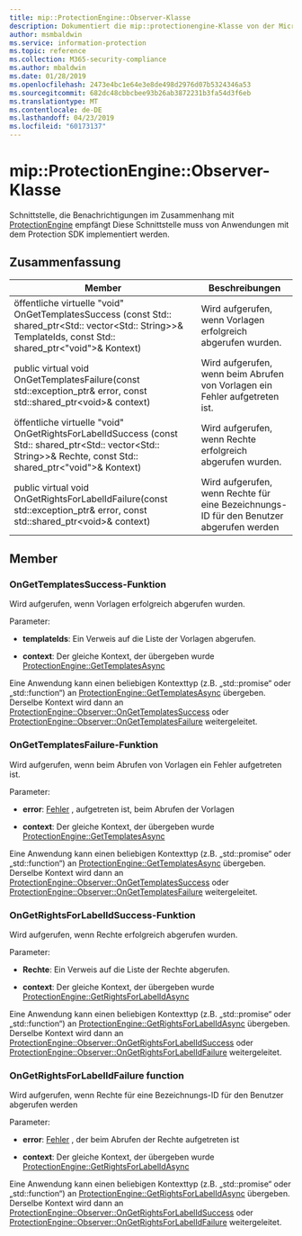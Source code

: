 ```yaml
---
title: mip::ProtectionEngine::Observer-Klasse
description: Dokumentiert die mip::protectionengine-Klasse von der Microsoft Information Protection (MIP) SDK.
author: msmbaldwin
ms.service: information-protection
ms.topic: reference
ms.collection: M365-security-compliance
ms.author: mbaldwin
ms.date: 01/28/2019
ms.openlocfilehash: 2473e4bc1e64e3e8de498d2976d07b5324346a53
ms.sourcegitcommit: 682dc48cbbcbee93b26ab3872231b3fa54d3f6eb
ms.translationtype: MT
ms.contentlocale: de-DE
ms.lasthandoff: 04/23/2019
ms.locfileid: "60173137"
---
```

# <a name="class-mipprotectionengineobserver"></a>mip::ProtectionEngine::Observer-Klasse 
Schnittstelle, die Benachrichtigungen im Zusammenhang mit [ProtectionEngine](class_mip_protectionengine.md) empfängt
Diese Schnittstelle muss von Anwendungen mit dem Protection SDK implementiert werden.
  
## <a name="summary"></a>Zusammenfassung
 Member                        | Beschreibungen                                
--------------------------------|---------------------------------------------
öffentliche virtuelle "void" OnGetTemplatesSuccess (const Std:: shared_ptr\<Std:: vector\<Std:: String\>\>& TemplateIds, const Std:: shared_ptr\<"void"\>& Kontext)  |  Wird aufgerufen, wenn Vorlagen erfolgreich abgerufen wurden.
public virtual void OnGetTemplatesFailure(const std::exception_ptr& error, const std::shared_ptr\<void\>& context)  |  Wird aufgerufen, wenn beim Abrufen von Vorlagen ein Fehler aufgetreten ist.
öffentliche virtuelle "void" OnGetRightsForLabelIdSuccess (const Std:: shared_ptr\<Std:: vector\<Std:: String\>\>& Rechte, const Std:: shared_ptr\<"void"\>& Kontext)  |  Wird aufgerufen, wenn Rechte erfolgreich abgerufen wurden.
public virtual void OnGetRightsForLabelIdFailure(const std::exception_ptr& error, const std::shared_ptr\<void\>& context)  |  Wird aufgerufen, wenn Rechte für eine Bezeichnungs-ID für den Benutzer abgerufen werden
  
## <a name="members"></a>Member
  
### <a name="ongettemplatessuccess-function"></a>OnGetTemplatesSuccess-Funktion
Wird aufgerufen, wenn Vorlagen erfolgreich abgerufen wurden.

Parameter:  
* **templateIds**: Ein Verweis auf die Liste der Vorlagen abgerufen. 


* **context**: Der gleiche Kontext, der übergeben wurde [ProtectionEngine::GetTemplatesAsync](class_mip_protectionengine.md#gettemplatesasync-function)


Eine Anwendung kann einen beliebigen Kontexttyp (z.B. „std::promise“ oder „std::function“) an [ProtectionEngine::GetTemplatesAsync](class_mip_protectionengine.md#gettemplatesasync-function) übergeben. Derselbe Kontext wird dann an [ProtectionEngine::Observer::OnGetTemplatesSuccess](class_mip_protectionengine_observer.md#ongettemplatessuccess-function) oder [ProtectionEngine::Observer::OnGetTemplatesFailure](class_mip_protectionengine_observer.md#ongettemplatesfailure-function) weitergeleitet.
  
### <a name="ongettemplatesfailure-function"></a>OnGetTemplatesFailure-Funktion
Wird aufgerufen, wenn beim Abrufen von Vorlagen ein Fehler aufgetreten ist.

Parameter:  
* **error**: [Fehler](class_mip_error.md) , aufgetreten ist, beim Abrufen der Vorlagen 


* **context**: Der gleiche Kontext, der übergeben wurde [ProtectionEngine::GetTemplatesAsync](class_mip_protectionengine.md#gettemplatesasync-function)


Eine Anwendung kann einen beliebigen Kontexttyp (z.B. „std::promise“ oder „std::function“) an [ProtectionEngine::GetTemplatesAsync](class_mip_protectionengine.md#gettemplatesasync-function) übergeben. Derselbe Kontext wird dann an [ProtectionEngine::Observer::OnGetTemplatesSuccess](class_mip_protectionengine_observer.md#ongettemplatessuccess-function) oder [ProtectionEngine::Observer::OnGetTemplatesFailure](class_mip_protectionengine_observer.md#ongettemplatesfailure-function) weitergeleitet.
  
### <a name="ongetrightsforlabelidsuccess-function"></a>OnGetRightsForLabelIdSuccess-Funktion
Wird aufgerufen, wenn Rechte erfolgreich abgerufen wurden.

Parameter:  
* **Rechte**: Ein Verweis auf die Liste der Rechte abgerufen. 


* **context**: Der gleiche Kontext, der übergeben wurde [ProtectionEngine::GetRightsForLabelIdAsync](class_mip_protectionengine.md#getrightsforlabelidasync-function)


Eine Anwendung kann einen beliebigen Kontexttyp (z.B. „std::promise“ oder „std::function“) an [ProtectionEngine::GetRightsForLabelIdAsync](class_mip_protectionengine.md#getrightsforlabelidasync-function) übergeben. Derselbe Kontext wird dann an [ProtectionEngine::Observer::OnGetRightsForLabelIdSuccess](class_mip_protectionengine_observer.md#ongetrightsforlabelidsuccess-function) oder [ProtectionEngine::Observer::OnGetRightsForLabelIdFailure](class_mip_protectionengine_observer.md#ongetrightsforlabelidfailure-function) weitergeleitet.
  
### <a name="ongetrightsforlabelidfailure-function"></a>OnGetRightsForLabelIdFailure function
Wird aufgerufen, wenn Rechte für eine Bezeichnungs-ID für den Benutzer abgerufen werden

Parameter:  
* **error**: [Fehler](class_mip_error.md) , der beim Abrufen der Rechte aufgetreten ist 


* **context**: Der gleiche Kontext, der übergeben wurde [ProtectionEngine::GetRightsForLabelIdAsync](class_mip_protectionengine.md#getrightsforlabelidasync-function)


Eine Anwendung kann einen beliebigen Kontexttyp (z.B. „std::promise“ oder „std::function“) an [ProtectionEngine::GetRightsForLabelIdAsync](class_mip_protectionengine.md#getrightsforlabelidasync-function) übergeben. Derselbe Kontext wird dann an [ProtectionEngine::Observer::OnGetRightsForLabelIdSuccess](class_mip_protectionengine_observer.md#ongetrightsforlabelidsuccess-function) oder [ProtectionEngine::Observer::OnGetRightsForLabelIdFailure](class_mip_protectionengine_observer.md#ongetrightsforlabelidfailure-function) weitergeleitet.